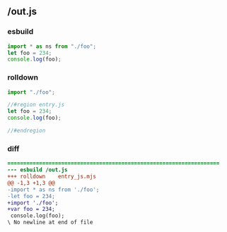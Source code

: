 ## /out.js
### esbuild
```js
import * as ns from "./foo";
let foo = 234;
console.log(foo);
```
### rolldown
```js
import "./foo";

//#region entry.js
let foo = 234;
console.log(foo);

//#endregion

```
### diff
```diff
===================================================================
--- esbuild	/out.js
+++ rolldown	entry_js.mjs
@@ -1,3 +1,3 @@
-import * as ns from './foo';
-let foo = 234;
+import './foo';
+var foo = 234;
 console.log(foo);
\ No newline at end of file

```
